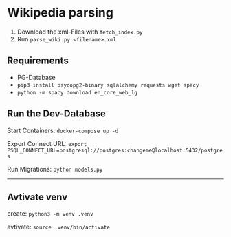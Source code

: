 # Wikipedia parsing

1. Download the xml-Files with `fetch_index.py`
2. Run `parse_wiki.py <filename>.xml`

## Requirements

- PG-Database
- `pip3 install psycopg2-binary sqlalchemy requests wget spacy`
- `python -m spacy download en_core_web_lg`

## Run the Dev-Database

Start Containers: `docker-compose up -d`

Export Connect URL: `export PSQL_CONNECT_URL=postgresql://postgres:changeme@localhost:5432/postgres`

Run Migrations: `python models.py`

___

## Avtivate venv

create: `python3 -m venv .venv`

avtivate: `source .venv/bin/activate`
